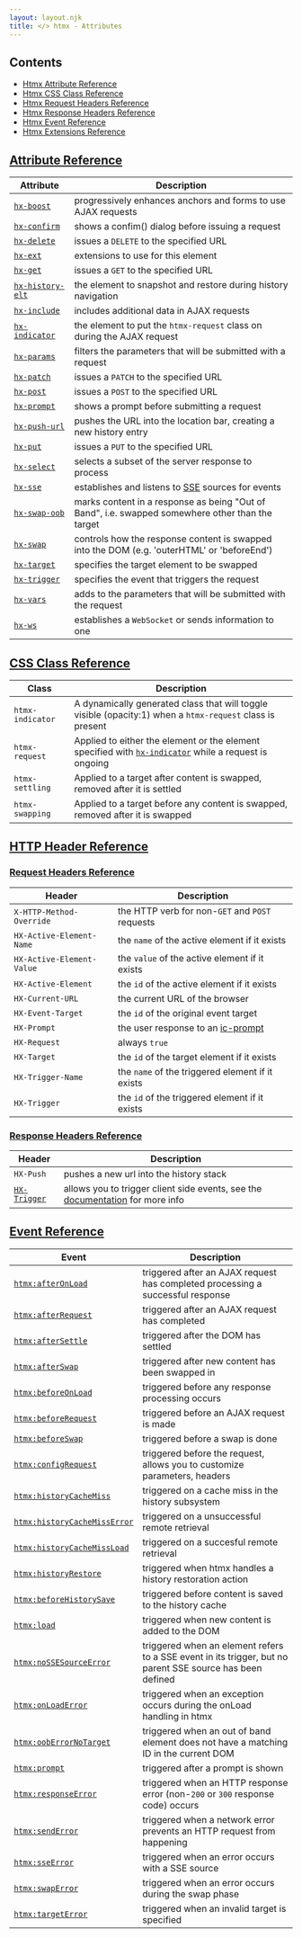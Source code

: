 ```yaml
---
layout: layout.njk
title: </> htmx - Attributes
---
```



## Contents

* [Htmx Attribute Reference](#attributes)
* [Htmx CSS Class Reference](#classes)
* [Htmx Request Headers Reference](#request_headers)
* [Htmx Response Headers Reference](#response_headers)
* [Htmx Event Reference](#events)
* [Htmx Extensions Reference](/extensions#reference)

## <a name="attributes"></a> [Attribute Reference](#attributes)

<div class="info-table">

| Attribute | Description |
|-----------|-------------|
| [`hx-boost`](/attributes/hx-boost) | progressively enhances anchors and forms to use AJAX requests
| [`hx-confirm`](/attributes/hx-confirm) | shows a confim() dialog before issuing a request
| [`hx-delete`](/attributes/hx-delete) | issues a `DELETE` to the specified URL
| [`hx-ext`](/attributes/hx-ext) | extensions to use for this element
| [`hx-get`](/attributes/hx-get) | issues a `GET` to the specified URL
| [`hx-history-elt`](/attributes/hx-history-elt) | the element to snapshot and restore during history navigation
| [`hx-include`](/attributes/hx-include) | includes additional data in AJAX requests
| [`hx-indicator`](/attributes/hx-indicator) | the element to put the `htmx-request` class on during the AJAX request
| [`hx-params`](/attributes/hx-params) | filters the parameters that will be submitted with a request
| [`hx-patch`](/attributes/hx-patch) | issues a `PATCH` to the specified URL
| [`hx-post`](/attributes/hx-post) | issues a `POST` to the specified URL
| [`hx-prompt`](/attributes/hx-prompt) | shows a prompt before submitting a request
| [`hx-push-url`](/attributes/hx-push-url) | pushes the URL into the location bar, creating a new history entry
| [`hx-put`](/attributes/hx-put) | issues a `PUT` to the specified URL
| [`hx-select`](/attributes/hx-select) | selects a subset of the server response to process
| [`hx-sse`](/attributes/hx-sse) | establishes and listens to [SSE](https://developer.mozilla.org/en-US/docs/Web/API/Server-sent_events/Using_server-sent_events) sources for events
| [`hx-swap-oob`](/attributes/hx-swap-oob) | marks content in a response as being "Out of Band", i.e. swapped somewhere other than the target 
| [`hx-swap`](/attributes/hx-swap) | controls how the response content is swapped into the DOM (e.g. 'outerHTML' or 'beforeEnd')
| [`hx-target`](/attributes/hx-target) | specifies the target element to be swapped
| [`hx-trigger`](/attributes/hx-trigger) | specifies the event that triggers the request
| [`hx-vars`](/attributes/hx-vars) | adds to the parameters that will be submitted with the request
| [`hx-ws`](/attributes/hx-ws) | establishes a `WebSocket` or sends information to one

</div>

## <a name="classes"></a> [CSS Class Reference](#classes)

<div class="info-table">

| Class | Description |
|-----------|-------------|
| `htmx-indicator` | A dynamically generated class that will toggle visible (opacity:1) when a `htmx-request` class is present
| `htmx-request` | Applied to either the element or the element specified with [`hx-indicator`](/attributes/hx-indicator) while a request is ongoing
| `htmx-settling` | Applied to a target after content is swapped, removed after it is settled
| `htmx-swapping` | Applied to a target before any content is swapped, removed after it is swapped

</div>

## <a name="headers"></a> [HTTP Header Reference](#headers)

### <a name="request_headers"></a> [Request Headers Reference](#request_headers)

<div class="info-table">

| Header | Description |
|-------|-------------|
| `X-HTTP-Method-Override` | the HTTP verb for non-`GET` and `POST` requests
| `HX-Active-Element-Name` | the `name` of the active element if it exists
| `HX-Active-Element-Value` | the `value` of the active element if it exists
| `HX-Active-Element` | the `id` of the active element if it exists
| `HX-Current-URL` | the current URL of the browser
| `HX-Event-Target` | the `id` of the original event target 
| `HX-Prompt` | the user response to an [ic-prompt](/attributes/hx-prompt)
| `HX-Request` | always `true`
| `HX-Target` | the `id` of the target element if it exists
| `HX-Trigger-Name` | the `name` of the triggered element if it exists
| `HX-Trigger` | the `id` of the triggered element if it exists

</div>

### <a name="response_headers"></a> [Response Headers Reference](#response_headers)

<div class="info-table">

| Header | Description |
|-------|-------------|
| `HX-Push` | pushes a new url into the history stack
| [`HX-Trigger`](/headers/x-hx-trigger) | allows you to trigger client side events, see the [documentation](/headers/x-hx-trigger) for more info

</div>

## <a name="events"></a> [Event Reference](#events)

<div class="info-table">

| Event | Description |
|-------|-------------|
| [`htmx:afterOnLoad`](/events#htmx:afterOnLoad) | triggered after an AJAX request has completed processing a successful response
| [`htmx:afterRequest`](/events#htmx:afterRequest)  | triggered after an AJAX request has completed
| [`htmx:afterSettle`](/events#htmx:afterSettle)  | triggered after the DOM has settled
| [`htmx:afterSwap`](/events#htmx:afterSwap)  | triggered after new content has been swapped in
| [`htmx:beforeOnLoad`](/events#htmx:beforeOnLoad)  | triggered before any response processing occurs
| [`htmx:beforeRequest`](/events#htmx:beforeRequest)  | triggered before an AJAX request is made
| [`htmx:beforeSwap`](/events#htmx:beforeSwap)  | triggered before a swap is done
| [`htmx:configRequest`](/events#htmx:configRequest)  | triggered before the request, allows you to customize parameters, headers
| [`htmx:historyCacheMiss`](/events#htmx:historyCacheMiss)  | triggered on a cache miss in the history subsystem
| [`htmx:historyCacheMissError`](/events#htmx:historyCacheMissError)  | triggered on a unsuccessful remote retrieval 
| [`htmx:historyCacheMissLoad`](/events#htmx:historyCacheMissLoad)  | triggered on a succesful remote retrieval 
| [`htmx:historyRestore`](/events#htmx:historyRestore)  | triggered when htmx handles a history restoration action
| [`htmx:beforeHistorySave`](/events#htmx:beforeHistorySave)  | triggered before content is saved to the history cache
| [`htmx:load`](/events#htmx:load)  | triggered when new content is added to the DOM
| [`htmx:noSSESourceError`](/events#htmx:noSSESourceError)  | triggered when an element refers to a SSE event in its trigger, but no parent SSE source has been defined
| [`htmx:onLoadError`](/events#htmx:onLoadError)  | triggered when an exception occurs during the onLoad handling in htmx
| [`htmx:oobErrorNoTarget`](/events#htmx:oobErrorNoTarget)  | triggered when an out of band element does not have a matching ID in the current DOM
| [`htmx:prompt`](/events#htmx:prompt)  | triggered after a prompt is shown
| [`htmx:responseError`](/events#htmx:responseError)  | triggered when an HTTP response error (non-`200` or `300` response code) occurs
| [`htmx:sendError`](/events#htmx:sendError)  | triggered when a network error prevents an HTTP request from happening
| [`htmx:sseError`](/events#htmx:sseError)  | triggered when an error occurs with a SSE source
| [`htmx:swapError`](/events#htmx:swapError)  | triggered when an error occurs during the swap phase
| [`htmx:targetError`](/events#htmx:targetError)  | triggered when an invalid target is specified

</div>

